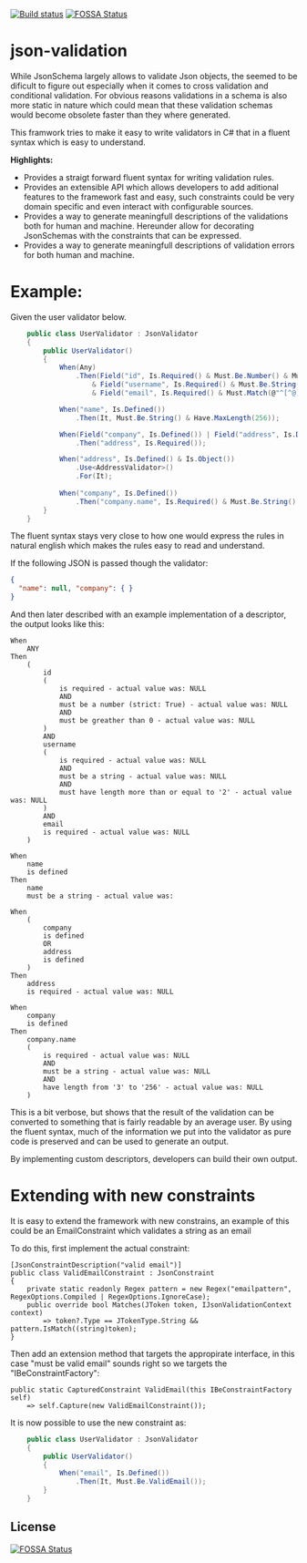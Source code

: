 [![Build status](https://ci.appveyor.com/api/projects/status/at67620962onli32/branch/master?svg=true)](https://ci.appveyor.com/project/jeme/json-validation/branch/master)
[![FOSSA Status](https://app.fossa.com/api/projects/git%2Bgithub.com%2FdotJEM%2Fjson-validation.svg?type=shield)](https://app.fossa.com/projects/git%2Bgithub.com%2FdotJEM%2Fjson-validation?ref=badge_shield)

# json-validation

While JsonSchema largely allows to validate Json objects, the seemed to be dificult to figure out especially when it comes to cross validation and conditional validation.
For obvious reasons validations in a schema is also more static in nature which could mean that these validation schemas would become obsolete faster than they where generated.

This framwork tries to make it easy to write validators in C# that in a fluent syntax which is easy to understand.

**Highlights:**
 - Provides a straigt forward fluent syntax for writing validation rules.
 - Provides an extensible API which allows developers to add aditional features to the framework fast and easy, such constraints could be very domain specific and even interact with configurable sources.
 - Provides a way to generate meaningfull descriptions of the validations both for human and machine. Hereunder allow for decorating JsonSchemas with the constraints that can be expressed.
 - Provides a way to generate meaningfull descriptions of validation errors for both human and machine.

 
# Example:

Given the user validator below.

```csharp
    public class UserValidator : JsonValidator
    {
        public UserValidator()
        {
            When(Any)
                .Then(Field("id", Is.Required() & Must.Be.Number() & Must.Be.GreaterThan(0))
                    & Field("username", Is.Required() & Must.Be.String() & Must.Have.MinLength(2))
                    & Field("email", Is.Required() & Must.Match(@"^[^@]+@[^@]+\.[^@]+$")));

            When("name", Is.Defined())
                .Then(It, Must.Be.String() & Have.MaxLength(256));

            When(Field("company", Is.Defined()) | Field("address", Is.Defined()))
                .Then("address", Is.Required());

            When("address", Is.Defined() & Is.Object())
                .Use<AddressValidator>()
                .For(It);
            
            When("company", Is.Defined())
                .Then("company.name", Is.Required() & Must.Be.String() & Have.LengthBetween(3, 256));
        }
    }
```

The fluent syntax stays very close to how one would express the rules in natural english which makes the rules easy to read and understand.

If the following JSON is passed though the validator:

```Json
{
  "name": null, "company": { }
}
```

And then later described with an example implementation of a descriptor, the output looks like this:

```
When
    ANY
Then
    (
        id
        (
            is required - actual value was: NULL
            AND
            must be a number (strict: True) - actual value was: NULL
            AND
            must be greather than 0 - actual value was: NULL
        )
        AND
        username
        (
            is required - actual value was: NULL
            AND
            must be a string - actual value was: NULL
            AND
            must have length more than or equal to '2' - actual value was: NULL
        )
        AND
        email
        is required - actual value was: NULL
    )

When
    name
    is defined
Then
    name
    must be a string - actual value was: 

When
    (
        company
        is defined
        OR
        address
        is defined
    )
Then
    address
    is required - actual value was: NULL

When
    company
    is defined
Then
    company.name
    (
        is required - actual value was: NULL
        AND
        must be a string - actual value was: NULL
        AND
        have length from '3' to '256' - actual value was: NULL
    )
```

This is a bit verbose, but shows that the result of the validation can be converted to something that is fairly readable by an average user. 
By using the fluent syntax, much of the information we put into the validator as pure code is preserved and can be used to generate an output.

By implementing custom descriptors, developers can build their own output.


# Extending with new constraints

It is easy to extend the framework with new constrains, an example of this could be an EmailConstraint which validates a string as an email

To do this, first implement the actual constraint:
```
[JsonConstraintDescription("valid email")]
public class ValidEmailConstraint : JsonConstraint
{
    private static readonly Regex pattern = new Regex("emailpattern", RegexOptions.Compiled | RegexOptions.IgnoreCase);
    public override bool Matches(JToken token, IJsonValidationContext context)
        => token?.Type == JTokenType.String && pattern.IsMatch((string)token);
}
```

Then add an extension method that targets the appropirate interface, in this case "must be valid email" sounds right so we targets the "IBeConstraintFactory":
```
public static CapturedConstraint ValidEmail(this IBeConstraintFactory self)
    => self.Capture(new ValidEmailConstraint());
```

It is now possible to use the new constraint as:

```csharp
    public class UserValidator : JsonValidator
    {
        public UserValidator()
        {
            When("email", Is.Defined())
                .Then(It, Must.Be.ValidEmail());
        }
    }
```


## License
[![FOSSA Status](https://app.fossa.com/api/projects/git%2Bgithub.com%2FdotJEM%2Fjson-validation.svg?type=large)](https://app.fossa.com/projects/git%2Bgithub.com%2FdotJEM%2Fjson-validation?ref=badge_large)